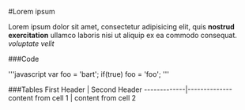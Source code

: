#Lorem ipsum

Lorem ipsum dolor sit amet, consectetur adipisicing elit, quis **nostrud exercitation** ullamco laboris nisi ut aliquip ex ea commodo consequat.
*voluptate velit*

###Code

'''javascript
var foo = 'bart';
if(true) foo = 'foo';
'''

###Tables 
First Header | Second Header
-------------|--------------
content from cell 1 | content from cell 2
